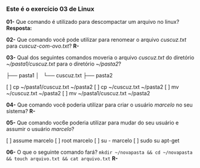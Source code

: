 ### Este é o exercício 03 de Linux

**01-** Que comando é utilizado para descompactar um arquivo no linux?
**Resposta:**

**02-** Que comando você pode utilizar para renomear o arquivo *cuscuz.txt* para *cuscuz-com-ovo.txt*?
**R-**

**03-** Qual dos seguintes comandos moveria o arquivo *cuscuz.txt* do diretório *~/pasta1/cuscuz.txt* para o diretório *~/pasta2*?

├── pasta1
│   └── cuscuz.txt
├── pasta2

[ ] cp ~/pasta1/cuscuz.txt ~/pasta2
[ ] cp ~/cuscuz.txt ~/pasta2
[ ] mv ~/cuscuz.txt ~/pasta2
[ ] mv ~/pasta1/cuscuz.txt ~/pasta2

**04-** Que comando você poderia utilizar para criar o usuário *marcelo* no seu sistema?
**R-**

**05-** Que comando voc6e poderia utilizar para mudar do seu usuário e assumir o usuário *marcelo*?

[ ] assume marcelo
[ ] root marcelo
[ ] su - marcelo
[ ] sudo su apt-get

**06-** O que o seguinte comando fará?
    ```
    mkdir ~/novapasta && cd ~/novapasta && touch arquivo.txt && cat arquivo.txt
    ```
**R-**